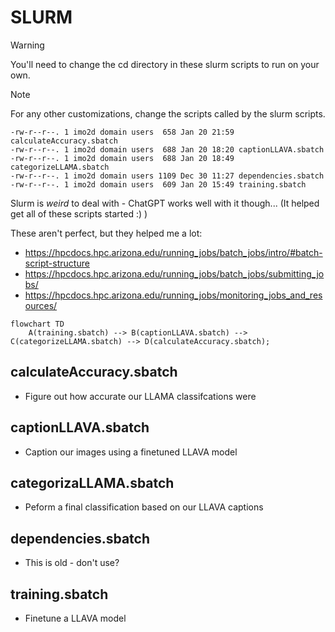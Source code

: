 # SLURM

> [!WARNING]
> You'll need to change the cd directory in these slurm scripts to run on your own.

> [!NOTE]
> For any other customizations, change the scripts called by the slurm scripts.

```
-rw-r--r--. 1 imo2d domain users  658 Jan 20 21:59 calculateAccuracy.sbatch
-rw-r--r--. 1 imo2d domain users  688 Jan 20 18:20 captionLLAVA.sbatch
-rw-r--r--. 1 imo2d domain users  688 Jan 20 18:49 categorizeLLAMA.sbatch
-rw-r--r--. 1 imo2d domain users 1109 Dec 30 11:27 dependencies.sbatch
-rw-r--r--. 1 imo2d domain users  609 Jan 20 15:49 training.sbatch
```

Slurm is _weird_ to deal with - ChatGPT works well with it though... (It helped get all of these scripts started :) )

These aren't perfect, but they helped me a lot:

- <https://hpcdocs.hpc.arizona.edu/running_jobs/batch_jobs/intro/#batch-script-structure>
- <https://hpcdocs.hpc.arizona.edu/running_jobs/batch_jobs/submitting_jobs/>
- <https://hpcdocs.hpc.arizona.edu/running_jobs/monitoring_jobs_and_resources/>

```mermaid
flowchart TD
    A(training.sbatch) --> B(captionLLAVA.sbatch) --> C(categorizeLLAMA.sbatch) --> D(calculateAccuracy.sbatch);
```

## calculateAccuracy.sbatch

- Figure out how accurate our LLAMA classifcations were

## captionLLAVA.sbatch

- Caption our images using a finetuned LLAVA model

## categorizaLLAMA.sbatch

- Peform a final classification based on our LLAVA captions

## dependencies.sbatch

- This is old - don't use?

## training.sbatch

- Finetune a LLAVA model

